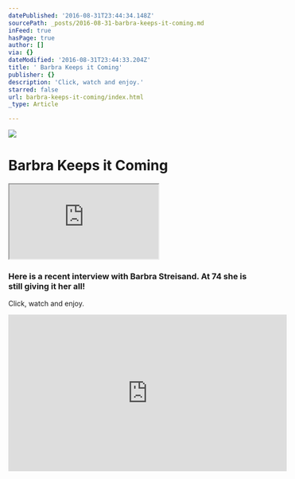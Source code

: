```yaml
---
datePublished: '2016-08-31T23:44:34.148Z'
sourcePath: _posts/2016-08-31-barbra-keeps-it-coming.md
inFeed: true
hasPage: true
author: []
via: {}
dateModified: '2016-08-31T23:44:33.204Z'
title: ' Barbra Keeps it Coming'
publisher: {}
description: 'Click, watch and enjoy.'
starred: false
url: barbra-keeps-it-coming/index.html
_type: Article

---
```

![](https://the-grid-user-content.s3-us-west-2.amazonaws.com/3b176524-113c-4458-ad74-ea394962d7d2.jpg)

# Barbra Keeps it Coming

<iframe src="https://the-grid.github.io/ed-userhtml/?g=eJwDAAAAAAE" style=""></iframe>

### Here is a recent interview with Barbra Streisand. At 74 she is still giving it her all!

Click, watch and enjoy.

<iframe width="560" height="315" src="https://www.youtube.com/embed/vYAfLkIzZ4M" frameborder="0" allowfullscreen\></iframe\>
